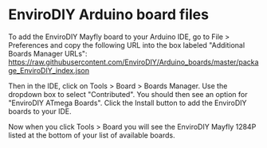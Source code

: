 # EnviroDIY Arduino board files

To add the EnviroDIY Mayfly board to your Arduino IDE, go to File > Preferences and copy the following URL into the box labeled "Additional Boards Manager URLs":
https://raw.githubusercontent.com/EnviroDIY/Arduino_boards/master/package_EnviroDIY_index.json

Then in the IDE, click on Tools > Board > Boards Manager.   Use the dropdown box to select "Contributed".  You should then see an option for "EnviroDIY ATmega Boards".  Click the Install button to add the EnviroDIY boards to your IDE. 

Now when you click Tools > Board you will see the EnviroDIY Mayfly 1284P listed at the bottom of your list of available boards.
